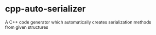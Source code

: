 # cpp-auto-serializer
A C++ code generator which automatically creates serialization methods from given structures
